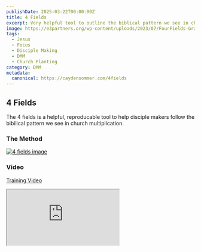 ```yaml
---
publishDate: 2025-03-22T00:00:00Z
title: 4 Fields
excerpt: Very helpful tool to outline the biblical pattern we see in church planting.
image: https://e3partners.org/wp-content/uploads/2023/07/FourFields-Graphic-2023-CLR-14.png
tags:
  - Jesus
  - Focus
  - Disciple Making
  - DMM
  - Church Planting
category: DMM
metadata:
  canonical: https://caydensommer.com/4fields
---
```



## 4 Fields

The 4 fields is a helpful, reproducable tool to help disciple makers follow the bibilical pattern we see in church multiplication.


### The Method
[![4 fields image](https://e3partners.org/wp-content/uploads/2023/07/FourFields-Graphic-2023-CLR-14.png)](https://e3partners.org/wp-content/uploads/2023/07/FourFields-Graphic-2023-CLR-14.png)

### Video
[Training Video](https://www.youtube.com/watch?v=i9c6KVAqObs)
<iframe src="https://www.youtube.com/watch?v=i9c6KVAqObs" title="4 Fields"></iframe>